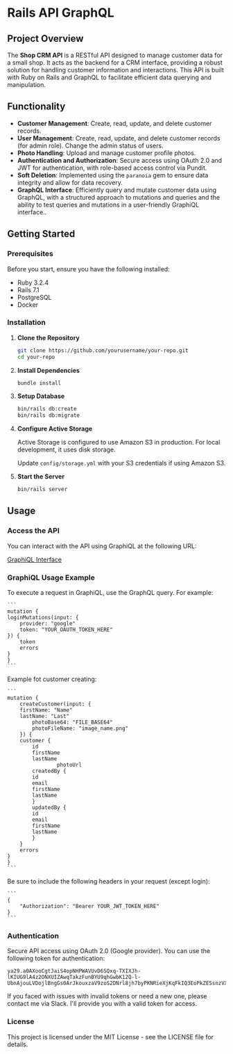 # Rails API GraphQL

## Project Overview

The **Shop CRM API** is a RESTful API designed to manage customer data for a small shop. It acts as the backend for a CRM interface, providing a robust solution for handling customer information and interactions. This API is built with Ruby on Rails and GraphQL to facilitate efficient data querying and manipulation.

## Functionality

- **Customer Management**: Create, read, update, and delete customer records.
- **User Management**: Create, read, update, and delete customer records (for admin role). Change the admin status of users.
- **Photo Handling**: Upload and manage customer profile photos.
- **Authentication and Authorization**: Secure access using OAuth 2.0 and JWT for authentication, with role-based access control via Pundit.
- **Soft Deletion**: Implemented using the `paranoia` gem to ensure data integrity and allow for data recovery.
- **GraphQL Interface**: Efficiently query and mutate customer data using GraphQL, with a structured approach to mutations and queries and the ability to test queries and mutations in a user-friendly GraphiQL interface..

## Getting Started

### Prerequisites

Before you start, ensure you have the following installed:

- Ruby 3.2.4
- Rails 7.1
- PostgreSQL
- Docker

### Installation

1. **Clone the Repository**

    ```bash
    git clone https://github.com/yourusername/your-repo.git
    cd your-repo
    ```

2. **Install Dependencies**

    ```bash
    bundle install
    ```

3. **Setup Database**

    ```bash
    bin/rails db:create
    bin/rails db:migrate
    ```

4. **Configure Active Storage**

    Active Storage is configured to use Amazon S3 in production. For local development, it uses disk storage.

    Update `config/storage.yml` with your S3 credentials if using Amazon S3.

5. **Start the Server**

    ```bash
    bin/rails server
    ```

## Usage

### Access the API

You can interact with the API using GraphiQL at the following URL:

[GraphiQL Interface](https://shop-crm-api-7409536b1857.herokuapp.com/graphiql)

### GraphiQL Usage Example

To execute a request in GraphiQL, use the GraphQL query. For example:

    ```
    mutation {
    loginMutations(input: {
        provider: "google"
        token: "YOUR_OAUTH_TOKEN_HERE"
    }) {
        token
        errors
    }
    }
    ```

Example fot customer creating:

    ```
    mutation {
        createCustomer(input: {
        firstName: "Name"
        lastName: "Last"
            photoBase64: "FILE_BASE64"
            photoFileName: "image_name.png"
        }) {
        customer {
            id
            firstName
            lastName
                    photoUrl
            createdBy {
            id
            email
            firstName
            lastName
            }
            updatedBy {
            id
            email
            firstName
            lastName
            }
        }
        errors
    }
    }
    ```
 
Be sure to include the following headers in your request (except login):

    ```
    {
        "Authorization": "Bearer YOUR_JWT_TOKEN_HERE"
    }
    ```


### Authentication

Secure API access using OAuth 2.0 (Google provider). You can use the following token for authentication:

```
ya29.a0AXooCgtJaiS4opNHPWAVUvD6SQxq-TXIXJh-lKIUG9lA4z2ONXUIZAwqTakzFunBYU9qhGwbK12Q-l-UbnAjouLVDojlBngGs0ArJkouxzaV9zoS2DNrl8jh7byPKNRieXjKqFkIQ3EoPkZESsnzVXNjvKlQ1HkhBVgFFQaCgYKAa4SARASFQHGX2MisH42Efe0pG9c3KFHv9AZAg0173
```

If you faced with issues with invalid tokens or need a new one, please contact me via Slack. I'll provide you with a valid token for access.

### License

This project is licensed under the MIT License - see the LICENSE file for details.

